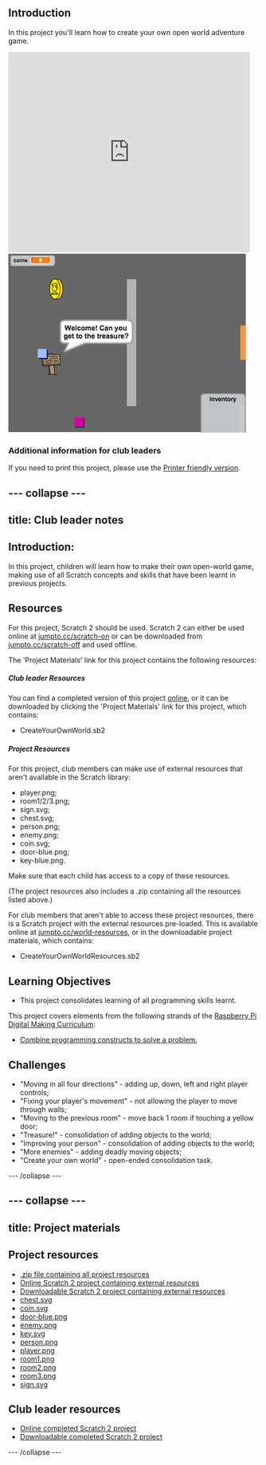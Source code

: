 ## Introduction

In this project you'll learn how to create your own open world adventure game.

<div class="scratch-preview">
  <iframe allowtransparency="true" width="485" height="402" src="https://scratch.mit.edu/projects/embed/34248822/?autostart=false" frameborder="0"></iframe>
  <img src="images/world-final.png">
</div>

### Additional information for club leaders

If you need to print this project, please use the [Printer friendly version](https://projects.raspberrypi.org/en/projects/create-your-own-world/print).


--- collapse ---
---
title: Club leader notes
---


## Introduction:
In this project, children will learn how to make their own open-world game, making use of all Scratch concepts and skills that have been learnt in previous projects.

## Resources
For this project, Scratch 2 should be used. Scratch 2 can either be used online at [jumpto.cc/scratch-on](http://jumpto.cc/scratch-on) or can be downloaded from [jumpto.cc/scratch-off](http://jumpto.cc/scratch-off) and used offline.

The 'Project Materials' link for this project contains the following resources:

##### Club leader Resources

You can find a completed version of this project <a href="http://scratch.mit.edu/projects/34248822/#editor">online</a>, or it can be downloaded by clicking the 'Project Materials' link for this project, which contains:

+ CreateYourOwnWorld.sb2

##### Project Resources

For this project, club members can make use of external resources that aren't available in the Scratch library:

+ player.png;
+ room1/2/3.png;
+ sign.svg;
+ chest.svg;
+ person.png;
+ enemy.png;
+ coin.svg;
+ door-blue.png;
+ key-blue.png.

Make sure that each child has access to a copy of these resources.

(The project resources also includes a .zip containing all the resources listed above.)

For club members that aren't able to access these project resources, there is a Scratch project with the external resources pre-loaded. This is available online at [jumpto.cc/world-resources](http://jumpto.cc/world-resources), or in the downloadable project materials, which contains:

+ CreateYourOwnWorldResources.sb2 

## Learning Objectives
+ This project consolidates learning of all programming skills learnt.

This project covers elements from the following strands of the [Raspberry Pi Digital Making Curriculum](http://rpf.io/curriculum):

+ [Combine programming constructs to solve a problem.](https://www.raspberrypi.org/curriculum/programming/builder)

## Challenges
+ "Moving in all four directions" - adding up, down, left and right player controls;
+ "Fixing your player's movement" - not allowing the player to move through walls;
+ "Moving to the previous room" - move back 1 room if touching a yellow door;
+ "Treasure!" - consolidation of adding objects to the world;
+ "Improving your person" - consolidation of adding objects to the world;
+ "More enemies" - adding deadly moving objects;
+ "Create your own world" - open-ended consolidation task.


--- /collapse ---


--- collapse ---
---
title: Project materials
---
## Project resources
* [.zip file containing all project resources](resources/world-project-resources.zip)
* [Online Scratch 2 project containing external resources](http://jumpto.cc/world-resources)
* [Downloadable Scratch 2 project containing external resources](resources/CreateYourOwnWorldResources.sb2)
* [chest.svg](resources/chest.svg)
* [coin.svg](resources/coin.svg)
* [door-blue.png](resources/door-blue.png)
* [enemy.png](resources/enemy.png)
* [key.svg](resources/key.svg)
* [person.png](resources/person.png)
* [player.png](resources/player.png)
* [room1.png](resources/room1.png)
* [room2.png](resources/room2.png)
* [room3.png](resources/room3.png)
* [sign.svg](resources/sign.svg)

## Club leader resources
* [Online completed Scratch 2 project](http://scratch.mit.edu/projects/34248822/#editor)
* [Downloadable completed Scratch 2 project](resources/CreateYourOwnWorld.sb2)

--- /collapse ---